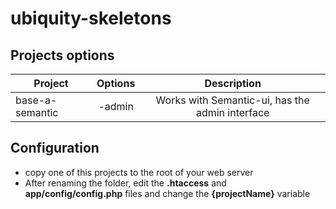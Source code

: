 # ubiquity-skeletons
## Projects options
| Project         | Options            |Description                                      |
| --------------- |:------------------:|:-----------------------------------------------:|
| base-a-semantic | -admin             | Works with Semantic-ui, has the admin interface |

## Configuration
  - copy one of this projects to the root of your web server
  - After renaming the folder, edit the **.htaccess** and **app/config/config.php** files and change the **{projectName}** variable
